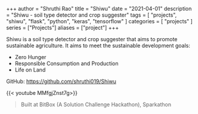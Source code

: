 +++
author = "Shruthi Rao"
title = "Shiwu"
date = "2021-04-01"
description = "Shiwu - soil type detector and crop suggester" 
tags = [
    "projects",
    "shiwu",
    "flask",
    "python",
    "keras",
    "tensorflow"
]
categories = [
    "projects"
]
series = ["Projects"]
aliases = ["project"]
+++

Shiwu is a soil type detector and crop suggester that aims to promote sustainable agriculture.
It aims to meet the sustainable development goals:
* Zero Hunger
* Responsible Consumption and Production
* Life on Land

GitHub: https://github.com/shruthi019/Shiwu

{{< youtube MMfgjZnst7g>}} 

> Built at BitBox (A Solution Challenge Hackathon), Sparkathon
